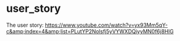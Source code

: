 # user_story
The user story: https://www.youtube.com/watch?v=yx93Mm5qY-c&amp;index=4&amp;list=PLutYP2Nolsfj5yVYWXDQiyyMN0f6j8HlG
